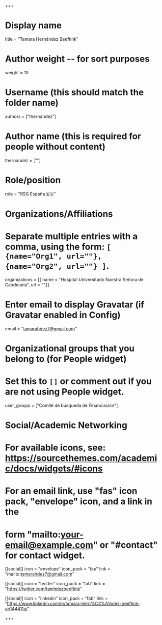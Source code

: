 +++
# Display name
title = "Tamara Hernández Beeftink"

# Author weight -- for sort purposes
weight = 10

# Username (this should match the folder name)
authors = ["thernandez"]

# Author name (this is required for people without content)
thernandez = [""]

# Role/position
role = "RSG España :es:"

# Organizations/Affiliations
#   Separate multiple entries with a comma, using the form: `[ {name="Org1", url=""}, {name="Org2", url=""} ]`.
organizations = [{ name = "Hospital Universitario Nuestra Señora de Candelaria", url = ""}]

# Enter email to display Gravatar (if Gravatar enabled in Config)
email = "tamarahdez7@gmail.com"

# Organizational groups that you belong to (for People widget)
#   Set this to `[]` or comment out if you are not using People widget.
user_groups = ["Comité de búsqueda de Financiación"]

# Social/Academic Networking
# For available icons, see: https://sourcethemes.com/academic/docs/widgets/#icons
#   For an email link, use "fas" icon pack, "envelope" icon, and a link in the
#   form "mailto:your-email@example.com" or "#contact" for contact widget.

[[social]]
  icon = "envelope"
  icon_pack = "fas"
  link = "mailto:tamarahdez7@gmail.com"

   [[social]]
   icon = "twitter"
   icon_pack = "fab"
   link = "https://twitter.com/tamhdezbeeftink"

[[social]]
  icon = "linkedin"
  icon_pack = "fab"
  link = "https://www.linkedin.com/in/tamara-hern%C3%A1ndez-beeftink-ab144411a/"

+++
